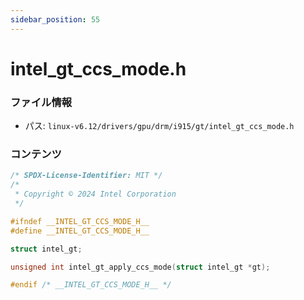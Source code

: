 ```yaml
---
sidebar_position: 55
---
```

# intel_gt_ccs_mode.h

### ファイル情報

- パス: `linux-v6.12/drivers/gpu/drm/i915/gt/intel_gt_ccs_mode.h`

### コンテンツ

```h
/* SPDX-License-Identifier: MIT */
/*
 * Copyright © 2024 Intel Corporation
 */

#ifndef __INTEL_GT_CCS_MODE_H__
#define __INTEL_GT_CCS_MODE_H__

struct intel_gt;

unsigned int intel_gt_apply_ccs_mode(struct intel_gt *gt);

#endif /* __INTEL_GT_CCS_MODE_H__ */

```
